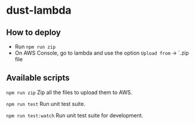 # dust-lambda

## How to deploy

- Run `npm run zip`
- On AWS Console, go to lambda and use the option `Upload from` -> `.zip file

## Available scripts

`npm run zip`
Zip all the files to upload them to AWS.

`npm run test`
Run unit test suite.

`npm run test:watch`
Run unit test suite for development.
